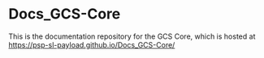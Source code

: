 # Docs_GCS-Core
This is the documentation repository for the GCS Core, which is hosted at https://psp-sl-payload.github.io/Docs_GCS-Core/
